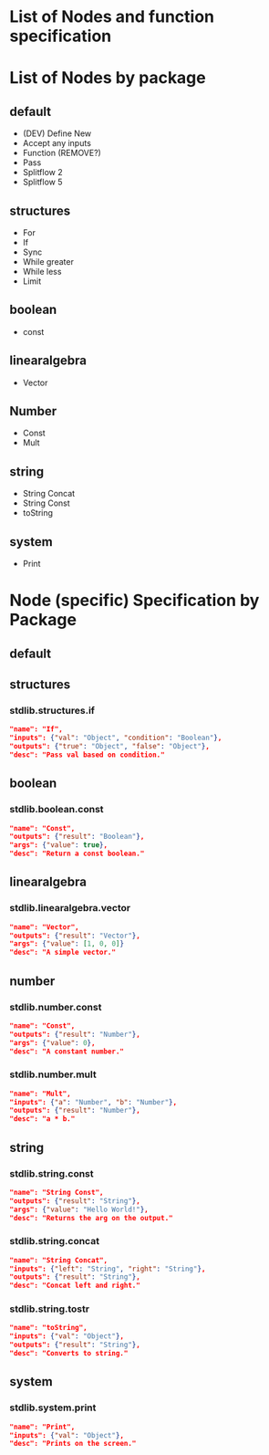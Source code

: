 # List of Nodes and function specification

# List of Nodes by package

## default

* (DEV) Define New
* Accept any inputs
* Function (REMOVE?)
* Pass
* Splitflow 2
* Splitflow 5

## structures

* For
* If
* Sync
* While greater
* While less
* Limit

## boolean

* const

## linearalgebra

* Vector

## Number

* Const
* Mult

## string

 * String Concat
 * String Const
 * toString
 
## system
 
 * Print
 
 
# Node (specific) Specification by Package
 
## default

## structures
 
### stdlib.structures.if
 ```json
 "name": "If",
 "inputs": {"val": "Object", "condition": "Boolean"},
 "outputs": {"true": "Object", "false": "Object"},
 "desc": "Pass val based on condition."
 ```
 
## boolean
 
### stdlib.boolean.const
 ```json
 "name": "Const",
 "outputs": {"result": "Boolean"},
 "args": {"value": true},
 "desc": "Return a const boolean."
 ```
 
## linearalgebra
 
### stdlib.linearalgebra.vector
 ```json
 "name": "Vector",
 "outputs": {"result": "Vector"},
 "args": {"value": [1, 0, 0]}
 "desc": "A simple vector."
 ```
 
## number
 
### stdlib.number.const
 ```json
 "name": "Const",
 "outputs": {"result": "Number"},
 "args": {"value": 0},
 "desc": "A constant number."
 ```
 
### stdlib.number.mult
 ```json
 "name": "Mult",
 "inputs": {"a": "Number", "b": "Number"},
 "outputs": {"result": "Number"},
 "desc": "a * b."
 ```
 
## string
 
### stdlib.string.const
 ```json
 "name": "String Const",
 "outputs": {"result": "String"},
 "args": {"value": "Hello World!"},
 "desc": "Returns the arg on the output."
 ```
 
### stdlib.string.concat
 ```json
 "name": "String Concat",
 "inputs": {"left": "String", "right": "String"},
 "outputs": {"result": "String"},
 "desc": "Concat left and right."
 ```
 
### stdlib.string.tostr
 ```json
 "name": "toString",
 "inputs": {"val": "Object"},
 "outputs": {"result": "String"},
 "desc": "Converts to string."
 ```
 
## system
 
### stdlib.system.print
 ```json
 "name": "Print",
 "inputs": {"val": "Object"},
 "desc": "Prints on the screen."
 ```
